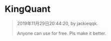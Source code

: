 # KingQuant

> 2019年11月29日20:44:20, by jackieqqk.
>
> Anyone can use for free. Pls make it better.

 
